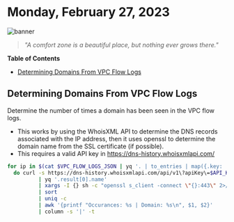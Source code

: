 # Monday, February 27, 2023
![banner](https://picsum.photos/seed/2023-February-27/500/200)
> _"A comfort zone is a beautiful place, but nothing ever grows there."_
<!-- START doctoc generated TOC please keep comment here to allow auto update -->
<!-- DON'T EDIT THIS SECTION, INSTEAD RE-RUN doctoc TO UPDATE -->
**Table of Contents**

- [Determining Domains From VPC Flow Logs](#determining-domains-from-vpc-flow-logs)

<!-- END doctoc generated TOC please keep comment here to allow auto update -->

## Determining Domains From VPC Flow Logs

Determine the number of times a domain has been seen in the VPC flow logs.

* This works by using the WhoisXML API to determine the DNS records associated with the IP address, then it uses openssl to determine the domain name from the SSL certificate (if possible).
* This requires a valid API key in https://dns-history.whoisxmlapi.com/

```bash
for ip in $(cat $VPC_FLOW_LOGS_JSON | yq '. | to_entries | map({.key: .value}) | .[][].dstAddr');
  do curl -s https://dns-history.whoisxmlapi.com/api/v1\?apiKey\=$API_KEY\&ip\=$ip
          | yq '.result[0].name'
          | xargs -I {} sh -c "openssl s_client -connect \"{}:443\" 2>/dev/null </dev/null | openssl x509 -noout -subject 2>/dev/null | sed 's/^subject.*CN=//'"; done
          | sort
          | uniq -c
          | awk '{printf "Occurances: %s | Domain: %s\n", $1, $2}'
          | column -s '|' -t 
```

<!--- TODO: fill me out, if you have time today (above this line)--->
